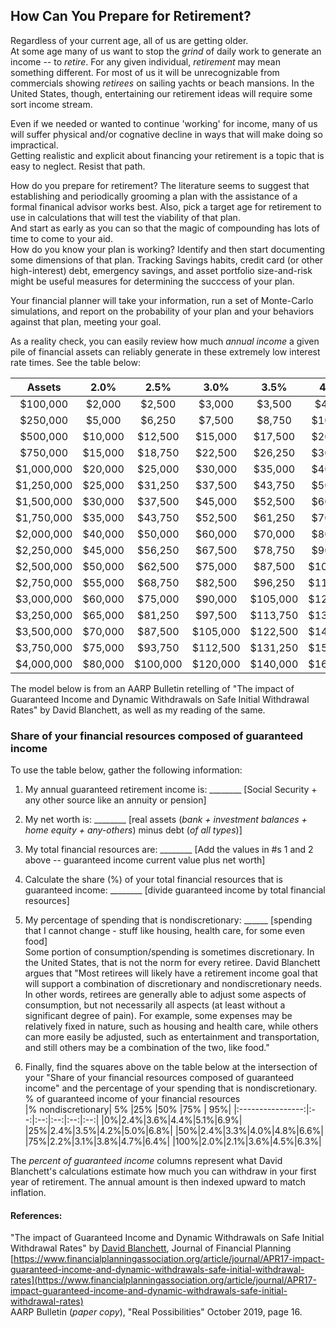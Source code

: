 ## How Can You Prepare for Retirement?

Regardless of your current age, all of us are getting older.  
At some age many of us want to stop the *grind* of daily work to generate an income -- to *retire*.  For any given individual, *retirement* may mean something different.  For most of us it will be unrecognizable from commercials showing *retirees* on sailing yachts or beach mansions.  In the United States, though, entertaining our retirement ideas will require some sort income stream.   

Even if we needed or wanted to continue 'working' for income, many of us will suffer physical and/or cognative decline in ways that will make doing so impractical.  
Getting realistic and explicit about financing your retirement is a topic that is easy to neglect.  Resist that path.  

How do you prepare for retirement?  The literature seems to suggest that establishing and periodically grooming a plan with the assistance of a formal finanical advisor works best.  Also, pick a target age for retirement to use in calculations that will test the viability of that plan.  
And start as early as you can so that the magic of compounding has lots of time to come to your aid.  
How do you know your plan is working?  Identify and then start documenting some dimensions of that plan.  Tracking Savings habits, credit card (or other high-interest) debt, emergency savings, and asset portfolio size-and-risk might be useful measures for determining the succcess of your plan.  

Your financial planner will take your information, run a set of Monte-Carlo simulations, and report on the probability of your plan and your behaviors against that plan, meeting your goal.  

As a reality check, you can easily review how much *annual income* a given pile of financial assets can reliably generate in these extremely low interest rate times.  See the table below:  

|Assets| 2.0% | 2.5% | 3.0% | 3.5% | 4.0% | 4.5% | 5.0% | 5.5% | 6.0% |
|:----:|:----:|:----:|:----:|:----:|:----:|:----:|:----:|:----:|:----:|
| $100,000 | $2,000 | $2,500 | $3,000 | $3,500 | $4,000 | $4,500 | $5,000 | $5,500 | $6,000 |
| $250,000 | $5,000 | $6,250 | $7,500 | $8,750 | $10,000 | $11,250 | $12,500 | $13,750 | $15,000 |
| $500,000 | $10,000 | $12,500 | $15,000 | $17,500 | $20,000 | $22,500 | $25,000 | $27,500 | $30,000 |
| $750,000 | $15,000 | $18,750 | $22,500 | $26,250 | $30,000 | $33,750 | $37,500 | $41,250 | $45,000 |
| $1,000,000 | $20,000 | $25,000 | $30,000 | $35,000 | $40,000 | $45,000 | $50,000 | $55,000 | $60,000 |
| $1,250,000 | $25,000 | $31,250 | $37,500 | $43,750 | $50,000 | $56,250 | $62,500 | $68,750 | $75,000 |
| $1,500,000 | $30,000 | $37,500 | $45,000 | $52,500 | $60,000 | $67,500 | $75,000 | $82,500 | $90,000 |
| $1,750,000 | $35,000 | $43,750 | $52,500 | $61,250 | $70,000 | $78,750 | $87,500 | $96,250 | $105,000 |
| $2,000,000 | $40,000 | $50,000 | $60,000 | $70,000 | $80,000 | $90,000 | $100,000 | $110,000 | $120,000 |
| $2,250,000 | $45,000 | $56,250 | $67,500 | $78,750 | $90,000 | $101,250 | $112,500 | $123,750 | $135,000 |
| $2,500,000 | $50,000 | $62,500 | $75,000 | $87,500 | $100,000 | $112,500 | $125,000 | $137,500 | $150,000 |
| $2,750,000 | $55,000 | $68,750 | $82,500 | $96,250 | $110,000 | $123,750 | $137,500 | $151,250 | $165,000 |
| $3,000,000 | $60,000 | $75,000 | $90,000 | $105,000 | $120,000 | $135,000 | $150,000 | $165,000 | $180,000 |
| $3,250,000 | $65,000 | $81,250 | $97,500 | $113,750 | $130,000 | $146,250 | $162,500 | $178,750 | $195,000 |
| $3,500,000 | $70,000 | $87,500 | $105,000 | $122,500 | $140,000 | $157,500 | $175,000 | $192,500 | $210,000 |
| $3,750,000 | $75,000 | $93,750 | $112,500 | $131,250 | $150,000 | $168,750 | $187,500 | $206,250 | $225,000 |
| $4,000,000 | $80,000 | $100,000 | $120,000 | $140,000 | $160,000 | $180,000 | $200,000 | $220,000 | $240,000 |


The model below is from an AARP Bulletin retelling of "The impact of Guaranteed Income and Dynamic Withdrawals on Safe Initial Withdrawal Rates" by David Blanchett, as well as my reading of the same.  

### Share of your financial resources composed of guaranteed income  

To use the table below, gather the following information:  
1. My annual guaranteed retirement income is: ________ [Social Security + any other source like an annuity or pension]  

2. My net worth is: ________ [real assets (*bank + investment balances + home equity + any-others*) minus debt (*of all types*)]  

3. My total financial resources are: ________ [Add the values in #s 1 and 2 above -- guaranteed income current value plus net worth]  

4. Calculate the share (%) of your total financial resources that is guaranteed income: ________ [divide guaranteed income by total financial resources]  

5. My percentage of spending that is nondiscretionary: ______ [spending that I cannot change - stuff like housing, health care, for some even food]  
Some portion of consumption/spending is sometimes discretionary.  In the United States, that is not the norm for every retiree.  David Blanchett argues that "Most retirees will likely have a retirement income goal that will support a combination of discretionary and nondiscretionary needs.  In other words, retirees are generally able to adjust some aspects of consumption, but not necessarily all aspects (at least without a significant degree of pain).  For example, some expenses may be relatively fixed in nature, such as housing and health care, while others can more easily be adjusted, such as entertainment and transportation, and still others may be a combination of the two, like food."  

6. Finally, find the squares above on the table below at the intersection of your "Share of your financial resources composed of guaranteed income" and the percentage of your spending that is nondiscretionary.  
                                                                           % of guaranteed income of your financial resources				
|% nondiscretionary| 5% |25% |50% |75% | 95%|
|:----------------:|:--:|:--:|:--:|:--:|:--:|
|0%|2.4%|3.6%|4.4%|5.1%|6.9%|
|25%|2.4%|3.5%|4.2%|5.0%|6.8%|
|50%|2.4%|3.3%|4.0%|4.8%|6.6%|
|75%|2.2%|3.1%|3.8%|4.7%|6.4%|
|100%|2.0%|2.1%|3.6%|4.5%|6.3%|

The *percent of guaranteed income* columns represent what David Blanchett's calculations estimate how much you can withdraw in your first year of retirement.  The annual amount is then indexed upward to match inflation.  

#### References:  
"The impact of Guaranteed Income and Dynamic Withdrawals on Safe Initial Withdrawal Rates" by [David Blanchett](http://www.davidmblanchett.com/research), Journal of Financial Planning  
[https://www.financialplanningassociation.org/article/journal/APR17-impact-guaranteed-income-and-dynamic-withdrawals-safe-initial-withdrawal-rates](https://www.financialplanningassociation.org/article/journal/APR17-impact-guaranteed-income-and-dynamic-withdrawals-safe-initial-withdrawal-rates)    
AARP Bulletin (*paper copy*), "Real Possibilities" October 2019, page 16.

